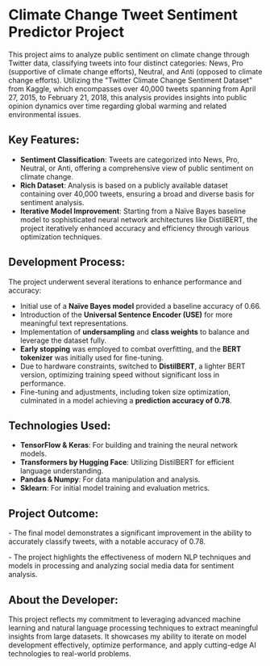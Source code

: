 <body>
    <h1>Climate Change Tweet Sentiment Predictor Project</h1>
    <p>This project aims to analyze public sentiment on climate change through Twitter data, classifying tweets into four distinct categories: News, Pro (supportive of climate change efforts), Neutral, and Anti (opposed to climate change efforts). Utilizing the "Twitter Climate Change Sentiment Dataset" from Kaggle, which encompasses over 40,000 tweets spanning from April 27, 2015, to February 21, 2018, this analysis provides insights into public opinion dynamics over time regarding global warming and related environmental issues.</p>
    <h2>Key Features:</h2>
    <ul>
        <li><strong>Sentiment Classification</strong>: Tweets are categorized into News, Pro, Neutral, or Anti, offering a comprehensive view of public sentiment on climate change.</li>
        <li><strong>Rich Dataset</strong>: Analysis is based on a publicly available dataset containing over 40,000 tweets, ensuring a broad and diverse basis for sentiment analysis.</li>
        <li><strong>Iterative Model Improvement</strong>: Starting from a Naïve Bayes baseline model to sophisticated neural network architectures like DistilBERT, the project iteratively enhanced accuracy and efficiency through various optimization techniques.</li>
    </ul>
    <h2>Development Process:</h2>
    <p>The project underwent several iterations to enhance performance and accuracy:</p>
    <ul>
        <li>Initial use of a <strong>Naïve Bayes model</strong> provided a baseline accuracy of 0.66.</li>
        <li>Introduction of the <strong>Universal Sentence Encoder (USE)</strong> for more meaningful text representations.</li>
        <li>Implementation of <strong>undersampling</strong> and <strong>class weights</strong> to balance and leverage the dataset fully.</li>
        <li><strong>Early stopping</strong> was employed to combat overfitting, and the <strong>BERT tokenizer</strong> was initially used for fine-tuning.</li>
        <li>Due to hardware constraints, switched to <strong>DistilBERT</strong>, a lighter BERT version, optimizing training speed without significant loss in performance.</li>
        <li>Fine-tuning and adjustments, including token size optimization, culminated in a model achieving a <strong>prediction accuracy of 0.78</strong>.</li>
    </ul>
    <h2>Technologies Used:</h2>
    <ul>
        <li><strong>TensorFlow & Keras</strong>: For building and training the neural network models.</li>
        <li><strong>Transformers by Hugging Face</strong>: Utilizing DistilBERT for efficient language understanding.</li>
        <li><strong>Pandas & Numpy</strong>: For data manipulation and analysis.</li>
        <li><strong>Sklearn</strong>: For initial model training and evaluation metrics.</li>
    </ul>
    <h2>Project Outcome:</h2>
    <p>- The final model demonstrates a significant improvement in the ability to accurately classify tweets, with a notable accuracy of 0.78.</p>
    <p>- The project highlights the effectiveness of modern NLP techniques and models in processing and analyzing social media data for sentiment analysis.</p>
    <h2>About the Developer:</h2>
    <p>This project reflects my commitment to leveraging advanced machine learning and natural language processing techniques to extract meaningful insights from large datasets. It showcases my ability to iterate on model development effectively, optimize performance, and apply cutting-edge AI technologies to real-world problems.</p>
</body>
